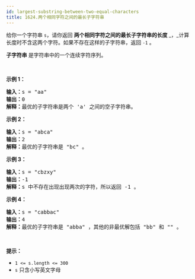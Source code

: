 ```yaml
---
id: largest-substring-between-two-equal-characters
title: 1624.两个相同字符之间的最长子字符串
---
```

给你一个字符串 <code>s</code>，请你返回 **两个相同字符之间的最长子字符串的长度** _，_计算长度时不含这两个字符。如果不存在这样的子字符串，返回 <code>-1</code> 。

**子字符串** 是字符串中的一个连续字符序列。

 

**示例 1：**


<pre><strong>输入：</strong>s = &#34;aa&#34;<br/><strong>输出：</strong>0<br/><strong>解释：</strong>最优的子字符串是两个 &#39;a&#39; 之间的空子字符串。</pre>

**示例 2：**


<pre><strong>输入：</strong>s = &#34;abca&#34;<br/><strong>输出：</strong>2<br/><strong>解释：</strong>最优的子字符串是 &#34;bc&#34; 。<br/></pre>

**示例 3：**


<pre><strong>输入：</strong>s = &#34;cbzxy&#34;<br/><strong>输出：</strong>-1<br/><strong>解释：</strong>s 中不存在出现出现两次的字符，所以返回 -1 。<br/></pre>

**示例 4：**


<pre><strong>输入：</strong>s = &#34;cabbac&#34;<br/><strong>输出：</strong>4<br/><strong>解释：</strong>最优的子字符串是 &#34;abba&#34; ，其他的非最优解包括 &#34;bb&#34; 和 &#34;&#34; 。<br/></pre>

 

**提示：**


- <code>1 &lt;= s.length &lt;= 300</code>
- <code>s</code> 只含小写英文字母

